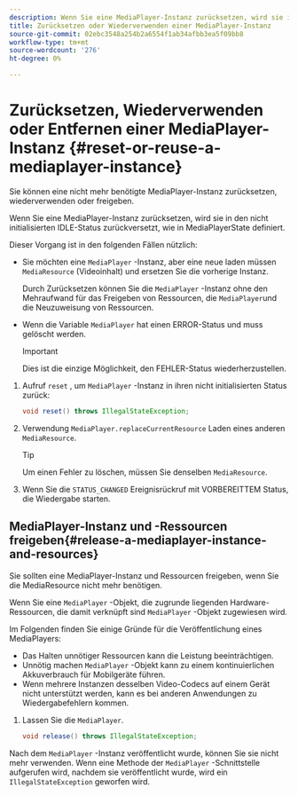 ```yaml
---
description: Wenn Sie eine MediaPlayer-Instanz zurücksetzen, wird sie in den nicht initialisierten IDLE-Status zurückversetzt, wie in MediaPlayerState definiert.
title: Zurücksetzen oder Wiederverwenden einer MediaPlayer-Instanz
source-git-commit: 02ebc3548a254b2a6554f1ab34afbb3ea5f09bb8
workflow-type: tm+mt
source-wordcount: '276'
ht-degree: 0%

---
```


# Zurücksetzen, Wiederverwenden oder Entfernen einer MediaPlayer-Instanz {#reset-or-reuse-a-mediaplayer-instance}

Sie können eine nicht mehr benötigte MediaPlayer-Instanz zurücksetzen, wiederverwenden oder freigeben.

Wenn Sie eine MediaPlayer-Instanz zurücksetzen, wird sie in den nicht initialisierten IDLE-Status zurückversetzt, wie in MediaPlayerState definiert.

Dieser Vorgang ist in den folgenden Fällen nützlich:

* Sie möchten eine `MediaPlayer` -Instanz, aber eine neue laden müssen `MediaResource` (Videoinhalt) und ersetzen Sie die vorherige Instanz.

  Durch Zurücksetzen können Sie die `MediaPlayer` -Instanz ohne den Mehraufwand für das Freigeben von Ressourcen, die `MediaPlayer`und die Neuzuweisung von Ressourcen.

* Wenn die Variable `MediaPlayer` hat einen ERROR-Status und muss gelöscht werden.

  >[!IMPORTANT]
  >
  >Dies ist die einzige Möglichkeit, den FEHLER-Status wiederherzustellen.

1. Aufruf `reset` , um `MediaPlayer` -Instanz in ihren nicht initialisierten Status zurück:

   ```java
   void reset() throws IllegalStateException; 
   ```

1. Verwendung `MediaPlayer.replaceCurrentResource` Laden eines anderen `MediaResource`.

   >[!TIP]
   >
   >Um einen Fehler zu löschen, müssen Sie denselben `MediaResource`.

1. Wenn Sie die `STATUS_CHANGED` Ereignisrückruf mit VORBEREITTEM Status, die Wiedergabe starten.

## MediaPlayer-Instanz und -Ressourcen freigeben{#release-a-mediaplayer-instance-and-resources}

Sie sollten eine MediaPlayer-Instanz und Ressourcen freigeben, wenn Sie die MediaResource nicht mehr benötigen.

Wenn Sie eine `MediaPlayer` -Objekt, die zugrunde liegenden Hardware-Ressourcen, die damit verknüpft sind `MediaPlayer` -Objekt zugewiesen wird.

Im Folgenden finden Sie einige Gründe für die Veröffentlichung eines MediaPlayers:

* Das Halten unnötiger Ressourcen kann die Leistung beeinträchtigen.
* Unnötig machen `MediaPlayer` -Objekt kann zu einem kontinuierlichen Akkuverbrauch für Mobilgeräte führen.
* Wenn mehrere Instanzen desselben Video-Codecs auf einem Gerät nicht unterstützt werden, kann es bei anderen Anwendungen zu Wiedergabefehlern kommen.

1. Lassen Sie die `MediaPlayer`.

   ```java
   void release() throws IllegalStateException;
   ```

Nach dem `MediaPlayer` -Instanz veröffentlicht wurde, können Sie sie nicht mehr verwenden. Wenn eine Methode der `MediaPlayer` -Schnittstelle aufgerufen wird, nachdem sie veröffentlicht wurde, wird ein `IllegalStateException` geworfen wird.
